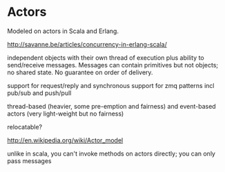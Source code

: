 # Actors

Modeled on actors in Scala and Erlang.

http://savanne.be/articles/concurrency-in-erlang-scala/

independent objects with their own thread of execution plus ability to send/receive messages. Messages can contain primitives but not objects; no shared state. No guarantee on order of delivery.

support for request/reply and synchronous
support for zmq patterns incl pub/sub and push/pull

thread-based (heavier, some pre-emption and fairness) and event-based actors (very light-weight but no fairness)

relocatable?

http://en.wikipedia.org/wiki/Actor_model

unlike in scala, you can't invoke methods on actors directly; you can only pass messages